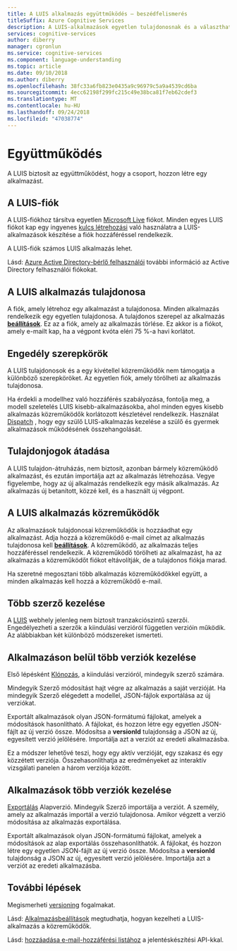 ```yaml
---
title: A LUIS alkalmazás együttműködés – beszédfelismerés
titleSuffix: Azure Cognitive Services
description: A LUIS-alkalmazások egyetlen tulajdonosnak és a választható közreműködők van szükség.
services: cognitive-services
author: diberry
manager: cgronlun
ms.service: cognitive-services
ms.component: language-understanding
ms.topic: article
ms.date: 09/10/2018
ms.author: diberry
ms.openlocfilehash: 38fc33a6fb823e0435a9c96979c5a9a4539cd6ba
ms.sourcegitcommit: 4ecc62198f299fc215c49e38bca81f7eb62cdef3
ms.translationtype: MT
ms.contentlocale: hu-HU
ms.lasthandoff: 09/24/2018
ms.locfileid: "47038774"
---
```

# <a name="collaborating"></a>Együttműködés

A LUIS biztosít az együttműködést, hogy a csoport, hozzon létre egy alkalmazást.

## <a name="luis-account"></a>A LUIS-fiók
A LUIS-fiókhoz társítva egyetlen [Microsoft Live](https://login.live.com/) fiókot. Minden egyes LUIS fiókot kap egy ingyenes [kulcs létrehozási](luis-concept-keys.md#authoring-key) való használatra a LUIS-alkalmazások készítése a fiók hozzáféréssel rendelkezik. 

A LUIS-fiók számos LUIS alkalmazás lehet.

Lásd: [Azure Active Directory-bérlő felhasználói](luis-how-to-collaborate.md#azure-active-directory-tenant-user) további információ az Active Directory felhasználói fiókokat. 

## <a name="luis-app-owner"></a>A LUIS alkalmazás tulajdonosa
A fiók, amely létrehoz egy alkalmazást a tulajdonosa. Minden alkalmazás rendelkezik egy egyetlen tulajdonosa. A tulajdonos szerepel az alkalmazás  **[beállítások](luis-how-to-collaborate.md)**. Ez az a fiók, amely az alkalmazás törlése. Ez akkor is a fiókot, amely e-mailt kap, ha a végpont kvóta eléri 75 %-a havi korlátot. 

## <a name="authorization-roles"></a>Engedély szerepkörök
A LUIS tulajdonosok és a egy kivétellel közreműködők nem támogatja a különböző szerepköröket. Az egyetlen fiók, amely törölheti az alkalmazás tulajdonosa.

Ha érdekli a modellhez való hozzáférés szabályozása, fontolja meg, a modell szeletelés LUIS kisebb-alkalmazásokba, ahol minden egyes kisebb alkalmazás közreműködők korlátozott készletével rendelkezik. Használat [Dispatch](https://aka.ms/dispatch-tool) , hogy egy szülő LUIS-alkalmazás kezelése a szülő és gyermek alkalmazások működésének összehangolását.

## <a name="transfer-ownership"></a>Tulajdonjogok átadása
A LUIS tulajdon-átruházás, nem biztosít, azonban bármely közreműködő alkalmazást, és ezután importálja azt az alkalmazás létrehozása. Vegye figyelembe, hogy az új alkalmazás rendelkezik egy másik alkalmazás. Az alkalmazás új betanított, közzé kell, és a használt új végpont.

## <a name="luis-app-collaborators"></a>A LUIS alkalmazás közreműködők
Az alkalmazások tulajdonosai közreműködők is hozzáadhat egy alkalmazást. Adja hozzá a közreműködő e-mail címet az alkalmazás tulajdonosa kell  **[beállítások](luis-how-to-collaborate.md)**. A közreműködő, az alkalmazás teljes hozzáféréssel rendelkezik. A közreműködő törölheti az alkalmazást, ha az alkalmazás a közreműködőt fiókot eltávolítják, de a tulajdonos fiókja marad. 

Ha szeretné megosztani több alkalmazás közreműködőkkel együtt, a minden alkalmazás kell hozzá a közreműködő e-mail. 

## <a name="managing-multiple-authors"></a>Több szerző kezelése
A [LUIS](luis-reference-regions.md#luis-website) webhely jelenleg nem biztosít tranzakciószintű szerzői. Engedélyezheti a szerzők a kiindulási verzióról független verzióin működik. Az alábbiakban két különböző módszereket ismerteti.

## <a name="manage-multiple-versions-inside-the-same-app"></a>Alkalmazáson belül több verziók kezelése
Első lépésként [Klónozás](luis-how-to-manage-versions.md#clone-a-version), a kiindulási verzióról, mindegyik szerző számára. 

Mindegyik Szerző módosítást hajt végre az alkalmazás a saját verzióját. Ha mindegyik Szerző elégedett a modellel, JSON-fájlok exportálása az új verziókat.  

Exportált alkalmazások olyan JSON-formátumú fájlokat, amelyek a módosítások hasonlítható. A fájlokat, és hozzon létre egy egyetlen JSON-fájlt az új verzió össze. Módosítsa a **versionId** tulajdonság a JSON az új, egyesített verzió jelölésére. Importálja azt a verziót az eredeti alkalmazásba. 

Ez a módszer lehetővé teszi, hogy egy aktív verzióját, egy szakasz és egy közzétett verziója. Összehasonlíthatja az eredményeket az interaktív vizsgálati panelen a három verziója között.

## <a name="manage-multiple-versions-as-apps"></a>Alkalmazások több verziók kezelése
[Exportálás](luis-how-to-manage-versions.md#export-version) Alapverzió. Mindegyik Szerző importálja a verziót. A személy, amely az alkalmazás importál a verzió tulajdonosa. Amikor végzett a verzió módosítása az alkalmazás exportálása. 

Exportált alkalmazások olyan JSON-formátumú fájlokat, amelyek a módosítások az alap exportálás összehasonlíthatók. A fájlokat, és hozzon létre egy egyetlen JSON-fájlt az új verzió össze. Módosítsa a **versionId** tulajdonság a JSON az új, egyesített verzió jelölésére. Importálja azt a verziót az eredeti alkalmazásba.

## <a name="next-steps"></a>További lépések

Megismerheti [versioning](luis-concept-version.md) fogalmakat. 

Lásd: [Alkalmazásbeállítások](luis-how-to-collaborate.md) megtudhatja, hogyan kezelheti a LUIS-alkalmazás a közreműködők.

Lásd: [hozzáadása e-mail-hozzáférési listához](https://westus.dev.cognitive.microsoft.com/docs/services/5890b47c39e2bb17b84a55ff/operations/58fcccdd5aca2f08a4104342) a jelentéskészítési API-kkal.